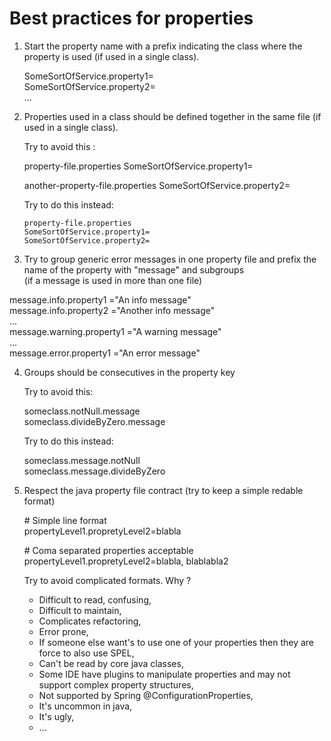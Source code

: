 # Best practices for properties

1. Start the property name with a prefix indicating the class where the property is used (if used in a single class).  
   
   SomeSortOfService.property1=  
   SomeSortOfService.property2=  
   ...  
     
     
2. Properties used in a class should be defined together in the same file (if used in a single class).  

   Try to avoid this :  
   
   
    property-file.properties 
       SomeSortOfService.property1=  
       
    another-property-file.properties 
       SomeSortOfService.property2=   
       
       
   Try to do this instead:  
   
       property-file.properties 
       SomeSortOfService.property1=  
       SomeSortOfService.property2=  
       
     
3. Try to group generic error messages in one property file and prefix the name of the property with "message" and subgroups   
   (if a message is used in more than one file)  


  message.info.property1 ="An info message"  
  message.info.property2 ="Another info message"  
  ...  
  message.warning.property1 ="A warning  message"  
  ...  
  message.error.property1 ="An error message"  


4. Groups should be consecutives in the property key  

   Try to avoid this:   
      
      someclass.notNull.message  
      someclass.divideByZero.message  
 
 
   Try to do this instead:  
      
      someclass.message.notNull  
      someclass.message.divideByZero  


5. Respect the java property file contract (try to keep a simple redable format)  


   \# Simple line format  
   propertyLevel1.propretyLevel2=blabla  
   
   \# Coma separated properties acceptable  
   propertyLevel1.propretyLevel2=blabla, blablabla2   
   
   Try to avoid complicated formats. Why ?  
 
     - Difficult to read, confusing,  
     - Difficult to maintain,  
     - Complicates refactoring,  
     - Error prone,  
     - If someone else want's to use one of your properties then they are force to also use SPEL,  
     - Can't be read by core java classes,  
     - Some IDE have plugins to manipulate properties and may not support complex property structures,  
     - Not supported by Spring @ConfigurationProperties,  
     - It's uncommon in java,  
     - It's ugly,  
     - ...  
     
     
 

   
   
